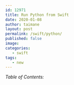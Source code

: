 ```yaml
---
id: 12971
title: Run Python from Swift
date: 2020-01-08
author: taimane
layout: post
permalink: /swift/python/
published: false
image: 
categories:
   - swift
tags:
   - new
---
```

_Table of Contents:_
